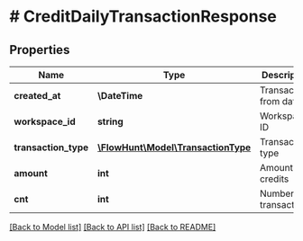 # # CreditDailyTransactionResponse

## Properties

Name | Type | Description | Notes
------------ | ------------- | ------------- | -------------
**created_at** | **\DateTime** | Transactions from date |
**workspace_id** | **string** | Workspace ID |
**transaction_type** | [**\FlowHunt\Model\TransactionType**](TransactionType.md) | Transaction type |
**amount** | **int** | Amount of credits |
**cnt** | **int** | Number of transactions |

[[Back to Model list]](../../README.md#models) [[Back to API list]](../../README.md#endpoints) [[Back to README]](../../README.md)
